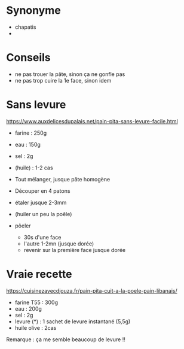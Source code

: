 # Synonyme
- chapatis
- 

# Conseils
- ne pas trouer la pâte, sinon ça ne gonfle pas
- ne pas trop cuire la 1e face, sinon idem


# Sans levure
https://www.auxdelicesdupalais.net/pain-pita-sans-levure-facile.html

- farine    : 250g
- eau       : 150g
- sel       : 2g
- (huile)   : 1-2 cas

- Tout mélanger, jusque pâte homogène
- Découper en 4 patons
- étaler jusque 2-3mm
- (huiler un peu la poêle) 
- pôeler 
    - 30s d'une face
    - l'autre 1-2mn (jusque dorée)
    - revenir sur la première face jusque dorée


# Vraie recette
https://cuisinezavecdjouza.fr/pain-pita-cuit-a-la-poele-pain-libanais/

- farine T55    : 300g
- eau           : 200g
- sel           : 2g
- levure (*)    : 1 sachet de levure instantané (5,5g)
- huile olive   : 2cas

Remarque : ça me semble beaucoup de levure !!